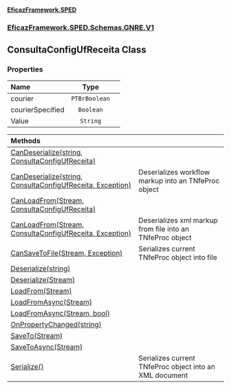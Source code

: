 #### [EficazFramework.SPED](EficazFrameworkSPED.md 'EficazFramework SPED')
### [EficazFramework.SPED.Schemas.GNRE.V1](EficazFramework.SPED.Schemas.GNRE.V1.md 'EficazFramework.SPED.Schemas.GNRE.V1')

## ConsultaConfigUfReceita Class
### Properties

| Name | Type | |
| :--- | :---: | :--- |
| courier | `PTBrBoolean` |  |
| courierSpecified | `Boolean` |  |
| Value | `String` |  |

| Methods | |
| :--- | :--- |
| [CanDeserialize(string, ConsultaConfigUfReceita)](EficazFramework.SPED.Schemas.GNRE.V1/ConsultaConfigUfReceita/CanDeserialize(string,ConsultaConfigUfReceita).md 'EficazFramework.SPED.Schemas.GNRE.V1.ConsultaConfigUfReceita.CanDeserialize(string, EficazFramework.SPED.Schemas.GNRE.V1.ConsultaConfigUfReceita)') | |
| [CanDeserialize(string, ConsultaConfigUfReceita, Exception)](EficazFramework.SPED.Schemas.GNRE.V1/ConsultaConfigUfReceita/CanDeserialize(string,ConsultaConfigUfReceita,Exception).md 'EficazFramework.SPED.Schemas.GNRE.V1.ConsultaConfigUfReceita.CanDeserialize(string, EficazFramework.SPED.Schemas.GNRE.V1.ConsultaConfigUfReceita, System.Exception)') | Deserializes workflow markup into an TNfeProc object |
| [CanLoadFrom(Stream, ConsultaConfigUfReceita)](EficazFramework.SPED.Schemas.GNRE.V1/ConsultaConfigUfReceita/CanLoadFrom(Stream,ConsultaConfigUfReceita).md 'EficazFramework.SPED.Schemas.GNRE.V1.ConsultaConfigUfReceita.CanLoadFrom(System.IO.Stream, EficazFramework.SPED.Schemas.GNRE.V1.ConsultaConfigUfReceita)') | |
| [CanLoadFrom(Stream, ConsultaConfigUfReceita, Exception)](EficazFramework.SPED.Schemas.GNRE.V1/ConsultaConfigUfReceita/CanLoadFrom(Stream,ConsultaConfigUfReceita,Exception).md 'EficazFramework.SPED.Schemas.GNRE.V1.ConsultaConfigUfReceita.CanLoadFrom(System.IO.Stream, EficazFramework.SPED.Schemas.GNRE.V1.ConsultaConfigUfReceita, System.Exception)') | Deserializes xml markup from file into an TNfeProc object |
| [CanSaveToFile(Stream, Exception)](EficazFramework.SPED.Schemas.GNRE.V1/ConsultaConfigUfReceita/CanSaveToFile(Stream,Exception).md 'EficazFramework.SPED.Schemas.GNRE.V1.ConsultaConfigUfReceita.CanSaveToFile(System.IO.Stream, System.Exception)') | Serializes current TNfeProc object into file |
| [Deserialize(string)](EficazFramework.SPED.Schemas.GNRE.V1/ConsultaConfigUfReceita/Deserialize(string).md 'EficazFramework.SPED.Schemas.GNRE.V1.ConsultaConfigUfReceita.Deserialize(string)') | |
| [Deserialize(Stream)](EficazFramework.SPED.Schemas.GNRE.V1/ConsultaConfigUfReceita/Deserialize(Stream).md 'EficazFramework.SPED.Schemas.GNRE.V1.ConsultaConfigUfReceita.Deserialize(System.IO.Stream)') | |
| [LoadFrom(Stream)](EficazFramework.SPED.Schemas.GNRE.V1/ConsultaConfigUfReceita/LoadFrom(Stream).md 'EficazFramework.SPED.Schemas.GNRE.V1.ConsultaConfigUfReceita.LoadFrom(System.IO.Stream)') | |
| [LoadFromAsync(Stream)](EficazFramework.SPED.Schemas.GNRE.V1/ConsultaConfigUfReceita/LoadFromAsync(Stream).md 'EficazFramework.SPED.Schemas.GNRE.V1.ConsultaConfigUfReceita.LoadFromAsync(System.IO.Stream)') | |
| [LoadFromAsync(Stream, bool)](EficazFramework.SPED.Schemas.GNRE.V1/ConsultaConfigUfReceita/LoadFromAsync(Stream,bool).md 'EficazFramework.SPED.Schemas.GNRE.V1.ConsultaConfigUfReceita.LoadFromAsync(System.IO.Stream, bool)') | |
| [OnPropertyChanged(string)](EficazFramework.SPED.Schemas.GNRE.V1/ConsultaConfigUfReceita/OnPropertyChanged(string).md 'EficazFramework.SPED.Schemas.GNRE.V1.ConsultaConfigUfReceita.OnPropertyChanged(string)') | |
| [SaveTo(Stream)](EficazFramework.SPED.Schemas.GNRE.V1/ConsultaConfigUfReceita/SaveTo(Stream).md 'EficazFramework.SPED.Schemas.GNRE.V1.ConsultaConfigUfReceita.SaveTo(System.IO.Stream)') | |
| [SaveToAsync(Stream)](EficazFramework.SPED.Schemas.GNRE.V1/ConsultaConfigUfReceita/SaveToAsync(Stream).md 'EficazFramework.SPED.Schemas.GNRE.V1.ConsultaConfigUfReceita.SaveToAsync(System.IO.Stream)') | |
| [Serialize()](EficazFramework.SPED.Schemas.GNRE.V1/ConsultaConfigUfReceita/Serialize().md 'EficazFramework.SPED.Schemas.GNRE.V1.ConsultaConfigUfReceita.Serialize()') | Serializes current TNfeProc object into an XML document |
